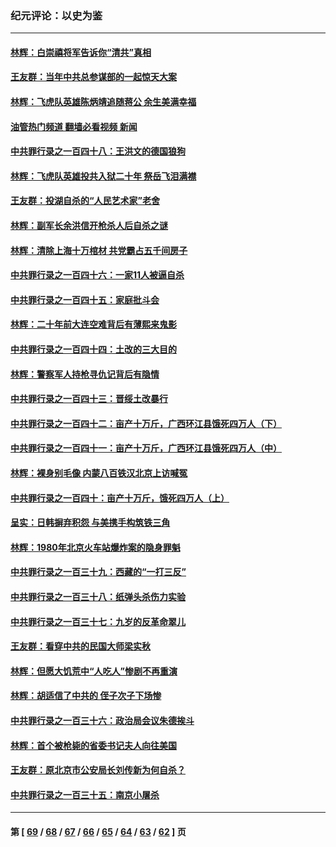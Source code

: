 ### 纪元评论：以史为鉴
---
#### [林辉：白崇禧将军告诉你“清共”真相](../../pages/nsc1028/n14044216.md?08010330) 
#### [王友群：当年中共总参谋部的一起惊天大案](../../pages/nsc1028/n14043817.md?08010330) 
#### [林辉：飞虎队英雄陈炳靖追随蒋公 余生美满幸福](../../pages/nsc1028/n14042421.md?08010330) 
#### [油管热门频道 翻墙必看视频 新闻](ok?08010330)
#### [中共罪行录之一百四十八：王洪文的德国狼狗](../../pages/nsc1028/n14042070.md?08010330) 
#### [林辉：飞虎队英雄投共入狱二十年 祭岳飞泪满襟](../../pages/nsc1028/n14041446.md?08010330) 
#### [王友群：投湖自杀的“人民艺术家”老舍](../../pages/nsc1028/n14038027.md?08010330) 
#### [林辉：副军长余洪信开枪杀人后自杀之谜](../../pages/nsc1028/n14037038.md?08010330) 
#### [林辉：清除上海十万棺材 共党霸占五千间房子](../../pages/nsc1028/n14033735.md?08010330) 
#### [中共罪行录之一百四十六：一家11人被逼自杀](../../pages/nsc1028/n14032932.md?08010330) 
#### [中共罪行录之一百四十五：家庭批斗会](../../pages/nsc1028/n14031487.md?08010330) 
#### [林辉：二十年前大连空难背后有薄熙来鬼影](../../pages/nsc1028/n14031069.md?08010330) 
#### [中共罪行录之一百四十四：土改的三大目的](../../pages/nsc1028/n14030522.md?08010330) 
#### [林辉：警察军人持枪寻仇记背后有隐情](../../pages/nsc1028/n14029745.md?08010330) 
#### [中共罪行录之一百四十三：晋绥土改暴行](../../pages/nsc1028/n14029965.md?08010330) 
#### [中共罪行录之一百四十二：亩产十万斤，广西环江县饿死四万人（下）](../../pages/nsc1028/n14027911.md?08010330) 
#### [中共罪行录之一百四十一：亩产十万斤，广西环江县饿死四万人（中）](../../pages/nsc1028/n14027089.md?08010330) 
#### [林辉：裸身别毛像 内蒙八百铁汉北京上访喊冤](../../pages/nsc1028/n14026693.md?08010330) 
#### [中共罪行录之一百四十：亩产十万斤，饿死四万人（上）](../../pages/nsc1028/n14026657.md?08010330) 
#### [呈实：日韩摒弃积怨 与美携手构筑铁三角](../../pages/nsc1028/n14025196.md?08010330) 
#### [林辉：1980年北京火车站爆炸案的隐身罪魁](../../pages/nsc1028/n14024093.md?08010330) 
#### [中共罪行录之一百三十九：西藏的“一打三反”](../../pages/nsc1028/n14024088.md?08010330) 
#### [中共罪行录之一百三十八：纸弹头杀伤力实验](../../pages/nsc1028/n14022692.md?08010330) 
#### [中共罪行录之一百三十七：九岁的反革命翠儿](../../pages/nsc1028/n14020997.md?08010330) 
#### [王友群：看穿中共的民国大师梁实秋](../../pages/nsc1028/n14020649.md?08010330) 
#### [林辉：但愿大饥荒中“人吃人”惨剧不再重演](../../pages/nsc1028/n14020531.md?08010330) 
#### [林辉：胡适信了中共的 侄子次子下场惨](../../pages/nsc1028/n14019760.md?08010330) 
#### [中共罪行录之一百三十六：政治局会议朱德挨斗](../../pages/nsc1028/n14017983.md?08010330) 
#### [林辉：首个被枪毙的省委书记夫人向往美国](../../pages/nsc1028/n14017481.md?08010330) 
#### [王友群：原北京市公安局长刘传新为何自杀？](../../pages/nsc1028/n14016995.md?08010330) 
#### [中共罪行录之一百三十五：南京小屠杀](../../pages/nsc1028/n14015189.md?08010330) 

---
#### 第 [ [69](./69.md?08010330) / [68](./68.md?08010330) / [67](./67.md?08010330) / [66](./66.md?08010330) / [65](./65.md?08010330) / [64](./64.md?08010330) / [63](./63.md?08010330) / [62](./62.md?08010330) ] 页

